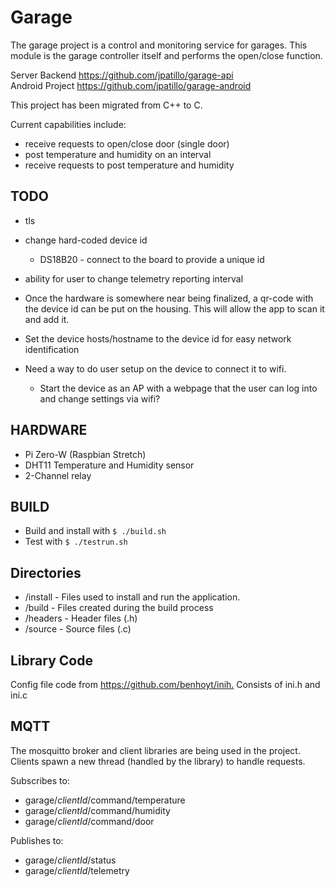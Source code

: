 # Garage

The garage project is a control and monitoring service for garages. This module is the garage controller itself and performs the open/close function.

Server Backend <https://github.com/jpatillo/garage-api>   
Android Project <https://github.com/jpatillo/garage-android>

This project has been migrated from C++ to C.

Current capabilities include:

- receive requests to open/close door (single door)
- post temperature and humidity on an interval
- receive requests to post temperature and humidity

## TODO

- tls
- change hard-coded device id
  - DS18B20 - connect to the board to provide a unique id
- ability for user to change telemetry reporting interval

- Once the hardware is somewhere near being finalized, a qr-code with the device id can be put on the housing. This will allow the app to scan it and add it.
- Set the device hosts/hostname to the device id for easy network identification
- Need a way to do user setup on the device to connect it to wifi.
  - Start the device as an AP with a webpage that the user can log into and change settings via wifi?

## HARDWARE

- Pi Zero-W (Raspbian Stretch)
- DHT11 Temperature and Humidity sensor
- 2-Channel relay

## BUILD

- Build and install with `$ ./build.sh`
- Test with `$ ./testrun.sh`

## Directories

- /install - Files used to install and run the application.
- /build - Files created during the build process
- /headers - Header files (.h)
- /source - Source files (.c)

## Library Code

Config file code from <https://github.com/benhoyt/inih.> Consists of ini.h and ini.c

## MQTT

The mosquitto broker and client libraries are being used in the project. Clients spawn a new thread (handled by the library) to handle requests.

Subscribes to:

- garage/_clientId_/command/temperature
- garage/_clientId_/command/humidity
- garage/_clientId_/command/door

Publishes to:

- garage/_clientId_/status
- garage/_clientId_/telemetry
